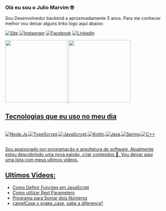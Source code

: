 ### Olá eu sou o Julio Marvim 🤓

Sou Desenvolvedor backend a aproximadamente 5 anos. Para me conhecer melhor vou deixar alguns links logo aqui abaixo:

[![Site](https://img.shields.io/badge/juliomarvim.com.br-21759B?style=for-the-badge&logo=wordpress&logoColor=white)](https://juliomarvim.com.br)
[![Instagram](https://img.shields.io/badge/marvim.code-E4405F?style=for-the-badge&logo=instagram&logoColor=white)](https://www.instagram.com/marvim.code/)
[![Facebook](https://img.shields.io/badge/marvim.code-1877F2?style=for-the-badge&logo=facebook&logoColor=white)](https://www.facebook.com/profile.php?id=100091752773027)
[![LinkedIn](https://img.shields.io/badge/marvinsjulio-0077B5?style=for-the-badge&logo=linkedin&logoColor=white)](www.linkedin.com/in/marvinsjulio)

<div>
  <a href="https://github.com/julioMarvim">
  <img height="200" src="https://github-readme-stats.vercel.app/api?username=julioMarvim&show_icons=true&theme=dracula">
  <img height="200" src="https://github-readme-stats.vercel.app/api/top-langs/?username=julioMarvim&hide=html,css&layout=donut&theme=dracula">
</div>

## Tecnologias que eu uso no meu dia

<div style="display: inline_block"><br/>
  <img align="center" alt="Node.Js" src="https://img.shields.io/badge/Node.js-43853D?style=for-the-badge&logo=node.js&logoColor=white">
  <img align="center" alt="TypeScrypt" src="https://img.shields.io/badge/TypeScript-007ACC?style=for-the-badge&logo=typescript&logoColor=white">
  <img align="center" alt="JavaScrypt" src="https://img.shields.io/badge/JavaScript-F7DF1E?style=for-the-badge&logo=javascript&logoColor=black">
  <img align="center" alt="Kotlin" src="https://img.shields.io/badge/Kotlin-0095D5?&style=for-the-badge&logo=kotlin&logoColor=white">
  <img align="center" alt="Java" src="https://img.shields.io/badge/Java-ED8B00?style=for-the-badge&logo=openjdk&logoColor=white">
  <img align="center" alt="Spring" src="https://img.shields.io/badge/Spring-6DB33F?style=for-the-badge&logo=spring&logoColor=white">
  <img align="center" alt="C++" src="https://img.shields.io/badge/C%2B%2B-00599C?style=for-the-badge&logo=c%2B%2B&logoColor=white">
</div><br/>

Sou apaixonado por programação e arquitetura de software. Atualmente estou descobrindo uma nova paixão, criar conteúdos 🥰. Vou deixar aqui uma lista com meus ultimos vídeos.

## Ultimos Videos: 

- [Como Definir Funções em JavaScript](https://www.instagram.com/reel/CsR6qhZOLc-/?utm_source=ig_web_copy_link&igshid=MzRlODBiNWFlZA==)<br/>
- [Como utilizar Rest Parameters](https://www.instagram.com/reel/Cr01UE6sqlR/?utm_source=ig_web_copy_link&igshid=MzRlODBiNWFlZA==)<br/>
- [Programa para Somar dois Números](https://www.instagram.com/reel/CryXMHoLGtH/?utm_source=ig_web_copy_link&igshid=MzRlODBiNWFlZA==)<br/>
- [camelCase x snake_case, sabe a diferença?](https://www.instagram.com/reel/CrmPe2uOnv1/?utm_source=ig_web_copy_link&igshid=MzRlODBiNWFlZA==)<br/>
